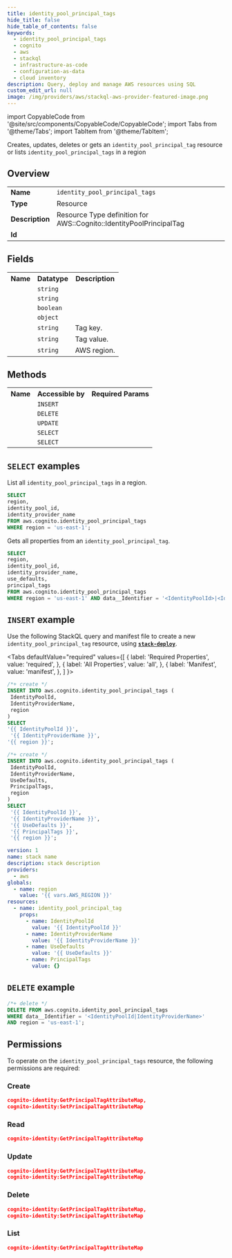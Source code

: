 ```yaml
---
title: identity_pool_principal_tags
hide_title: false
hide_table_of_contents: false
keywords:
  - identity_pool_principal_tags
  - cognito
  - aws
  - stackql
  - infrastructure-as-code
  - configuration-as-data
  - cloud inventory
description: Query, deploy and manage AWS resources using SQL
custom_edit_url: null
image: /img/providers/aws/stackql-aws-provider-featured-image.png
---
```


import CopyableCode from '@site/src/components/CopyableCode/CopyableCode';
import Tabs from '@theme/Tabs';
import TabItem from '@theme/TabItem';

Creates, updates, deletes or gets an <code>identity_pool_principal_tag</code> resource or lists <code>identity_pool_principal_tags</code> in a region

## Overview
<table><tbody>
<tr><td><b>Name</b></td><td><code>identity_pool_principal_tags</code></td></tr>
<tr><td><b>Type</b></td><td>Resource</td></tr>
<tr><td><b>Description</b></td><td>Resource Type definition for AWS::Cognito::IdentityPoolPrincipalTag</td></tr>
<tr><td><b>Id</b></td><td><CopyableCode code="aws.cognito.identity_pool_principal_tags" /></td></tr>
</tbody></table>

## Fields
<table><tbody><tr><th>Name</th><th>Datatype</th><th>Description</th></tr><tr><td><CopyableCode code="identity_pool_id" /></td><td><code>string</code></td><td></td></tr>
<tr><td><CopyableCode code="identity_provider_name" /></td><td><code>string</code></td><td></td></tr>
<tr><td><CopyableCode code="use_defaults" /></td><td><code>boolean</code></td><td></td></tr>
<tr><td><CopyableCode code="principal_tags" /></td><td><code>object</code></td><td></td></tr>
<tr><td><CopyableCode code="tag_key" /></td><td><code>string</code></td><td>Tag key.</td></tr>
<tr><td><CopyableCode code="tag_value" /></td><td><code>string</code></td><td>Tag value.</td></tr>
<tr><td><CopyableCode code="region" /></td><td><code>string</code></td><td>AWS region.</td></tr>
</tbody></table>

## Methods

<table><tbody>
  <tr>
    <th>Name</th>
    <th>Accessible by</th>
    <th>Required Params</th>
  </tr>
  <tr>
    <td><CopyableCode code="create_resource" /></td>
    <td><code>INSERT</code></td>
    <td><CopyableCode code="IdentityPoolId, IdentityProviderName, region" /></td>
  </tr>
  <tr>
    <td><CopyableCode code="delete_resource" /></td>
    <td><code>DELETE</code></td>
    <td><CopyableCode code="data__Identifier, region" /></td>
  </tr>
  <tr>
    <td><CopyableCode code="update_resource" /></td>
    <td><code>UPDATE</code></td>
    <td><CopyableCode code="data__Identifier, data__PatchDocument, region" /></td>
  </tr>
  <tr>
    <td><CopyableCode code="list_resource" /></td>
    <td><code>SELECT</code></td>
    <td><CopyableCode code="region" /></td>
  </tr>
  <tr>
    <td><CopyableCode code="get_resource" /></td>
    <td><code>SELECT</code></td>
    <td><CopyableCode code="data__Identifier, region" /></td>
  </tr>
</tbody></table>

## `SELECT` examples
List all <code>identity_pool_principal_tags</code> in a region.
```sql
SELECT
region,
identity_pool_id,
identity_provider_name
FROM aws.cognito.identity_pool_principal_tags
WHERE region = 'us-east-1';
```
Gets all properties from an <code>identity_pool_principal_tag</code>.
```sql
SELECT
region,
identity_pool_id,
identity_provider_name,
use_defaults,
principal_tags
FROM aws.cognito.identity_pool_principal_tags
WHERE region = 'us-east-1' AND data__Identifier = '<IdentityPoolId>|<IdentityProviderName>';
```


## `INSERT` example

Use the following StackQL query and manifest file to create a new <code>identity_pool_principal_tag</code> resource, using [__`stack-deploy`__](https://pypi.org/project/stack-deploy/).

<Tabs
    defaultValue="required"
    values={[
      { label: 'Required Properties', value: 'required', },
      { label: 'All Properties', value: 'all', },
      { label: 'Manifest', value: 'manifest', },
    ]
}>
<TabItem value="required">

```sql
/*+ create */
INSERT INTO aws.cognito.identity_pool_principal_tags (
 IdentityPoolId,
 IdentityProviderName,
 region
)
SELECT 
'{{ IdentityPoolId }}',
 '{{ IdentityProviderName }}',
'{{ region }}';
```
</TabItem>
<TabItem value="all">

```sql
/*+ create */
INSERT INTO aws.cognito.identity_pool_principal_tags (
 IdentityPoolId,
 IdentityProviderName,
 UseDefaults,
 PrincipalTags,
 region
)
SELECT 
 '{{ IdentityPoolId }}',
 '{{ IdentityProviderName }}',
 '{{ UseDefaults }}',
 '{{ PrincipalTags }}',
 '{{ region }}';
```
</TabItem>
<TabItem value="manifest">

```yaml
version: 1
name: stack name
description: stack description
providers:
  - aws
globals:
  - name: region
    value: '{{ vars.AWS_REGION }}'
resources:
  - name: identity_pool_principal_tag
    props:
      - name: IdentityPoolId
        value: '{{ IdentityPoolId }}'
      - name: IdentityProviderName
        value: '{{ IdentityProviderName }}'
      - name: UseDefaults
        value: '{{ UseDefaults }}'
      - name: PrincipalTags
        value: {}

```
</TabItem>
</Tabs>

## `DELETE` example

```sql
/*+ delete */
DELETE FROM aws.cognito.identity_pool_principal_tags
WHERE data__Identifier = '<IdentityPoolId|IdentityProviderName>'
AND region = 'us-east-1';
```

## Permissions

To operate on the <code>identity_pool_principal_tags</code> resource, the following permissions are required:

### Create
```json
cognito-identity:GetPrincipalTagAttributeMap,
cognito-identity:SetPrincipalTagAttributeMap
```

### Read
```json
cognito-identity:GetPrincipalTagAttributeMap
```

### Update
```json
cognito-identity:GetPrincipalTagAttributeMap,
cognito-identity:SetPrincipalTagAttributeMap
```

### Delete
```json
cognito-identity:GetPrincipalTagAttributeMap,
cognito-identity:SetPrincipalTagAttributeMap
```

### List
```json
cognito-identity:GetPrincipalTagAttributeMap
```

